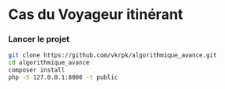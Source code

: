 # Cas du Voyageur itinérant

### Lancer le projet

```bash
git clone https://github.com/vkrpk/algorithmique_avance.git
cd algorithmique_avance
composer install
php -S 127.0.0.1:8000 -t public
```